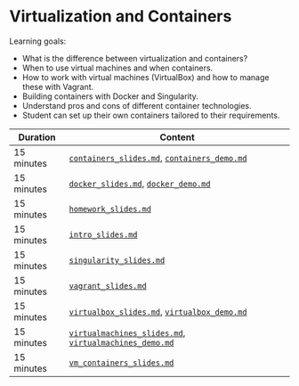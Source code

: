 # Virtualization and Containers

Learning goals:

- What is the difference between virtualization and containers?
- When to use virtual machines and when containers.
- How to work with virtual machines (VirtualBox) and how to manage these with Vagrant.
- Building containers with Docker and Singularity.
- Understand pros and cons of different container technologies.
- Student can set up their own containers tailored to their requirements.

| Duration | Content |
| --- | --- |
| 15 minutes | [`containers_slides.md`](https://github.com/Simulation-Software-Engineering/Lecture-Material/blob/main/02_virtualization_and_containers/container_slides.md), [`containers_demo.md`](https://github.com/Simulation-Software-Engineering/Lecture-Material/blob/main/02_virtualization_and_containers/container_demo.md) |
| 15 minutes | [`docker_slides.md`](https://github.com/Simulation-Software-Engineering/Lecture-Material/blob/main/02_virtualization_and_containers/docker_slides.md), [`docker_demo.md`](https://github.com/Simulation-Software-Engineering/Lecture-Material/blob/main/02_virtualization_and_containers/docker_demo.md) |
| 15 minutes | [`homework_slides.md`](https://github.com/Simulation-Software-Engineering/Lecture-Material/blob/main/02_virtualization_and_containers/homework_slides.md) |
| 15 minutes | [`intro_slides.md`](https://github.com/Simulation-Software-Engineering/Lecture-Material/blob/main/02_virtualization_and_containers/intro_slides.md) |
| 15 minutes | [`singularity_slides.md`](https://github.com/Simulation-Software-Engineering/Lecture-Material/blob/main/02_virtualization_and_containers/singularity_slides.md) |
| 15 minutes | [`vagrant_slides.md`](https://github.com/Simulation-Software-Engineering/Lecture-Material/blob/main/02_virtualization_and_containers/vagrant_slides.md) |
| 15 minutes | [`virtualbox_slides.md`](https://github.com/Simulation-Software-Engineering/Lecture-Material/blob/main/02_virtualization_and_containers/virtualbox_slides.md), [`virtualbox_demo.md`](https://github.com/Simulation-Software-Engineering/Lecture-Material/blob/main/02_virtualization_and_containers/virtualbox_demo.md) |
| 15 minutes | [`virtualmachines_slides.md`](https://github.com/Simulation-Software-Engineering/Lecture-Material/blob/main/02_virtualization_and_containers/virtualmachines_slides.md), [`virtualmachines_demo.md`](https://github.com/Simulation-Software-Engineering/Lecture-Material/blob/main/02_virtualization_and_containers/virtualmachines_demo.md) |
| 15 minutes | [`vm_containers_slides.md`](https://github.com/Simulation-Software-Engineering/Lecture-Material/blob/main/02_virtualization_and_containers/vm_containers_exercise.md) |
